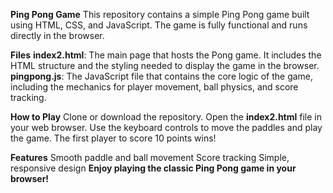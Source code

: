 **Ping Pong Game**
This repository contains a simple Ping Pong game built using HTML, CSS, and JavaScript. The game is fully functional and runs directly in the browser.

**Files**
**index2.html**: The main page that hosts the Pong game. It includes the HTML structure and the styling needed to display the game in the browser.
**pingpong.js**: The JavaScript file that contains the core logic of the game, including the mechanics for player movement, ball physics, and score tracking.

**How to Play**
Clone or download the repository.
Open the **index2.html** file in your web browser.
Use the keyboard controls to move the paddles and play the game.
The first player to score 10 points wins!

**Features**
Smooth paddle and ball movement
Score tracking
Simple, responsive design
**Enjoy playing the classic Ping Pong game in your browser!**
